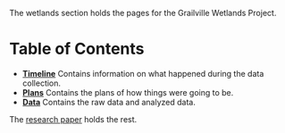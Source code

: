 <!--
.. title: index
.. slug: index
.. date: 2019-02-13 17:43:31 UTC-05:00
.. tags: 
.. category: 
.. link: 
.. description: 
.. type: text
-->
The wetlands section holds the pages for the Grailville Wetlands Project.

# Table of Contents

- **[Timeline](/wetlands/timeline)** Contains information on what happened during the data collection.
- **[Plans](/wetlands/plans/plans)** Contains the plans of how things were going to be.
- **[Data](https://github.com/belkinsa/GrailvilleWetlands/tree/master/data)** Contains the raw data and analyzed data.

The [research paper](https://github.com/belkinsa/GrailvilleWetlands/blob/master/WetlandProjectPaper.pdf) holds the rest.
